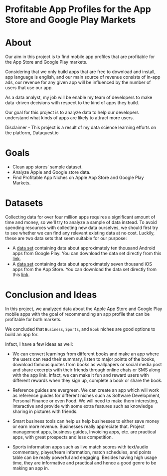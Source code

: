 # Profitable App Profiles for the App Store and Google Play Markets

# About

Our aim in this project is to find mobile app profiles that are profitable for the App Store and Google Play markets.

Considering that we only build apps that are free to download and install, app language is english, and our main source of revenue consists of in-app ads, our revenue for any given app will be influenced by the number of users that use our app.

As a data analyst, my job will be enable my team of developers to make data-driven decisions with respect to the kind of apps they build.

Our goal for this project is to analyze data to help our developers understand what kinds of apps are likely to attract more users.

Disclaimer - This project is a result of my data science learning efforts on the platform, Dataquest.io

# Goals

- Clean app stores' sample dataset.
- Analyze Apple and Google store data.
- Find Profitable App Niches on Apple App Store and Google Play Markets.

# Datasets

Collecting data for over four million apps requires a significant amount of time and money, so we'll try to analyze a sample of data instead. To avoid spending resources with collecting new data ourselves, we should first try to see whether we can find any relevant existing data at no cost. Luckily, these are two data sets that seem suitable for our purpose:

- A [data set](https://www.kaggle.com/lava18/google-play-store-apps) containing data about approximately ten thousand Android apps from Google Play. You can download the data set directly from this [link](https://dq-content.s3.amazonaws.com/350/googleplaystore.csv).
- A [data set](https://www.kaggle.com/ramamet4/app-store-apple-data-set-10k-apps) containing data about approximately seven thousand iOS apps from the App Store. You can download the data set directly from this [link](https://dq-content.s3.amazonaws.com/350/AppleStore.csv).

# Conclusion and Ideas

In this project, we analyzed data about the Apple App Store and Google Play mobile apps with the goal of recommending an app profile that can be profitable for both markets.

We concluded that `Business`, `Sports`, and `Book` niches are good options to build an app for.

Infact, I have a few ideas as well:

- We can convert learnings from different books and make an app where the users can read their summary, listen to major points of the books, download famous quotes from books as wallpapers or social media post and share excerpts with their friends through online chats or SMS along with the app link. Infact, we can make it fun and reward users with different rewards when they sign up, complete a book or share the book.

- Reference guides are evergreen. We can create an app which will work as reference guides for different niches such as Software Development, Personal Finance or even Food. We will need to make them interesting, interactive and provide with some extra features such as knowledge sharing in pictures with friends.

- Smart business tools can help us help businesses to either save money or earn more revenue. Businesses really appreciate that. Project management apps, business guides, Invoicing apps, etc. are practical apps, with great prospects and less competition.

- Sports information apps such as live match scores with text/audio commentary, player/team information, match schedules, and points table can be really powerful and engaging. Besides having high usage time, they are informative and practical and hence a good genre to be making an app in.
